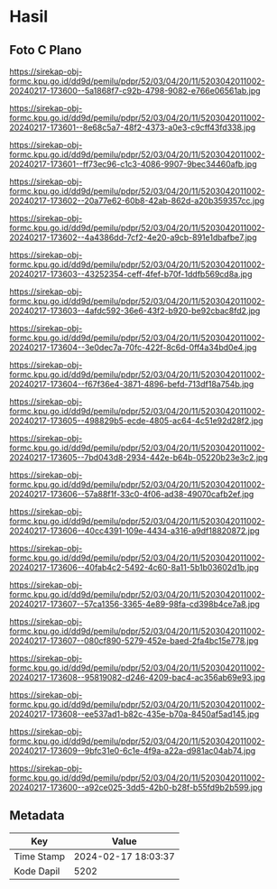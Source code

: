 # Hasil

## Foto C Plano

https://sirekap-obj-formc.kpu.go.id/dd9d/pemilu/pdpr/52/03/04/20/11/5203042011002-20240217-173600--5a1868f7-c92b-4798-9082-e766e06561ab.jpg

https://sirekap-obj-formc.kpu.go.id/dd9d/pemilu/pdpr/52/03/04/20/11/5203042011002-20240217-173601--8e68c5a7-48f2-4373-a0e3-c9cff43fd338.jpg

https://sirekap-obj-formc.kpu.go.id/dd9d/pemilu/pdpr/52/03/04/20/11/5203042011002-20240217-173601--ff73ec96-c1c3-4086-9907-9bec34460afb.jpg

https://sirekap-obj-formc.kpu.go.id/dd9d/pemilu/pdpr/52/03/04/20/11/5203042011002-20240217-173602--20a77e62-60b8-42ab-862d-a20b359357cc.jpg

https://sirekap-obj-formc.kpu.go.id/dd9d/pemilu/pdpr/52/03/04/20/11/5203042011002-20240217-173602--4a4386dd-7cf2-4e20-a9cb-891e1dbafbe7.jpg

https://sirekap-obj-formc.kpu.go.id/dd9d/pemilu/pdpr/52/03/04/20/11/5203042011002-20240217-173603--43252354-ceff-4fef-b70f-1ddfb569cd8a.jpg

https://sirekap-obj-formc.kpu.go.id/dd9d/pemilu/pdpr/52/03/04/20/11/5203042011002-20240217-173603--4afdc592-36e6-43f2-b920-be92cbac8fd2.jpg

https://sirekap-obj-formc.kpu.go.id/dd9d/pemilu/pdpr/52/03/04/20/11/5203042011002-20240217-173604--3e0dec7a-70fc-422f-8c6d-0ff4a34bd0e4.jpg

https://sirekap-obj-formc.kpu.go.id/dd9d/pemilu/pdpr/52/03/04/20/11/5203042011002-20240217-173604--f67f36e4-3871-4896-befd-713df18a754b.jpg

https://sirekap-obj-formc.kpu.go.id/dd9d/pemilu/pdpr/52/03/04/20/11/5203042011002-20240217-173605--498829b5-ecde-4805-ac64-4c51e92d28f2.jpg

https://sirekap-obj-formc.kpu.go.id/dd9d/pemilu/pdpr/52/03/04/20/11/5203042011002-20240217-173605--7bd043d8-2934-442e-b64b-05220b23e3c2.jpg

https://sirekap-obj-formc.kpu.go.id/dd9d/pemilu/pdpr/52/03/04/20/11/5203042011002-20240217-173606--57a88f1f-33c0-4f06-ad38-49070cafb2ef.jpg

https://sirekap-obj-formc.kpu.go.id/dd9d/pemilu/pdpr/52/03/04/20/11/5203042011002-20240217-173606--40cc4391-109e-4434-a316-a9df18820872.jpg

https://sirekap-obj-formc.kpu.go.id/dd9d/pemilu/pdpr/52/03/04/20/11/5203042011002-20240217-173606--40fab4c2-5492-4c60-8a11-5b1b03602d1b.jpg

https://sirekap-obj-formc.kpu.go.id/dd9d/pemilu/pdpr/52/03/04/20/11/5203042011002-20240217-173607--57ca1356-3365-4e89-98fa-cd398b4ce7a8.jpg

https://sirekap-obj-formc.kpu.go.id/dd9d/pemilu/pdpr/52/03/04/20/11/5203042011002-20240217-173607--080cf890-5279-452e-baed-2fa4bc15e778.jpg

https://sirekap-obj-formc.kpu.go.id/dd9d/pemilu/pdpr/52/03/04/20/11/5203042011002-20240217-173608--95819082-d246-4209-bac4-ac356ab69e93.jpg

https://sirekap-obj-formc.kpu.go.id/dd9d/pemilu/pdpr/52/03/04/20/11/5203042011002-20240217-173608--ee537ad1-b82c-435e-b70a-8450af5ad145.jpg

https://sirekap-obj-formc.kpu.go.id/dd9d/pemilu/pdpr/52/03/04/20/11/5203042011002-20240217-173609--9bfc31e0-6c1e-4f9a-a22a-d981ac04ab74.jpg

https://sirekap-obj-formc.kpu.go.id/dd9d/pemilu/pdpr/52/03/04/20/11/5203042011002-20240217-173600--a92ce025-3dd5-42b0-b28f-b55fd9b2b599.jpg


## Metadata

| Key        | Value               |
| ---------- | ------------------- |
| Time Stamp | 2024-02-17 18:03:37 |
| Kode Dapil | 5202                |



